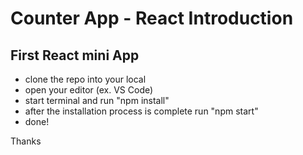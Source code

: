 # Counter App - React Introduction

## First React mini App 

- clone the repo into your local
- open your editor (ex. VS Code)
- start terminal and run "npm install"
- after the installation process is complete run "npm start"
- done!


Thanks
